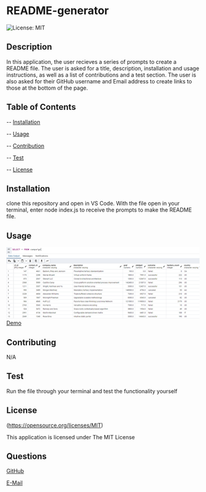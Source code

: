 # README-generator

  ![License: MIT](https://img.shields.io/badge/License-MIT-yellow.svg)
  
## Description

In this application, the user recieves a series of prompts to create a README file. The user is asked for a title, description, installation and usage instructions, as well as a list of contributions and a test section. The user is also asked for their GitHub username and Email address to  create links to those at the bottom of the page.


## Table of Contents


  -- [Installation](#Installation)

  -- [Usage](#Usage)

  -- [Contribution](#Contributing)

  -- [Test](#Test)

  -- [License](#License)


  ## Installation


  clone this repository and open in VS Code. With the file open in your terminal, enter node index.js to receive the prompts to make the README file.


  ## Usage


  ![README-generator-screenshot](./Resources/Pictures/Campaign_Table.png)
  [Demo](https://drive.google.com/file/d/1ZoxOXcg0whqYLVceZAtBcLbHg3SSsKf2/view)


  ## Contributing


  N/A


  ## Test


  Run the file through your terminal and test the functionality yourself


  ## License


  (https://opensource.org/licenses/MIT)

  This application is licensed under The MIT License


  ## Questions


  [GitHub](https:github.com/jystyn)

  [E-Mail](mailto:justyn.helgeson@gmail.com)

